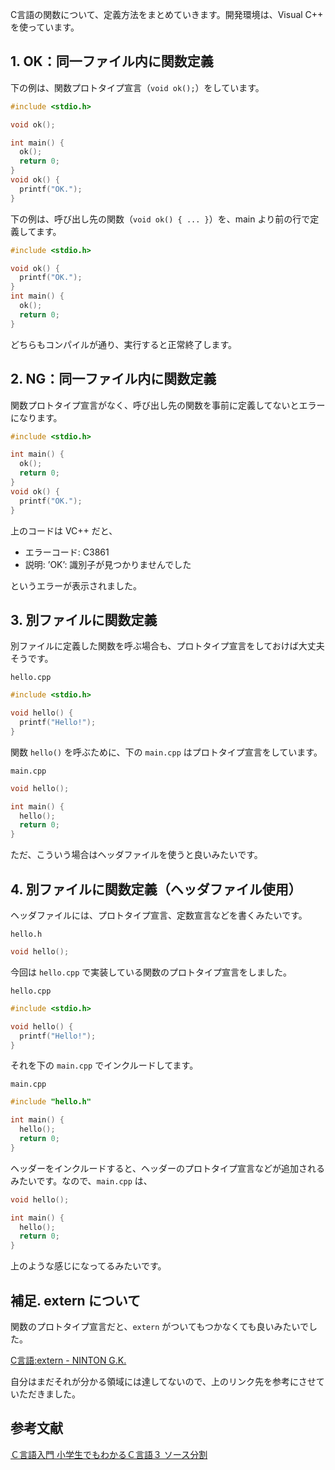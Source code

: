 C言語の関数について、定義方法をまとめていきます。開発環境は、Visual C++ を使っています。


## 1. OK：同一ファイル内に関数定義
下の例は、関数プロトタイプ宣言（`void ok();`）をしています。

```c
#include <stdio.h>

void ok();

int main() {
  ok();
  return 0;
}
void ok() {
  printf("OK.");
}
```

下の例は、呼び出し先の関数（`void ok() { ... }`）を、main より前の行で定義してます。

```c
#include <stdio.h>

void ok() {
  printf("OK.");
}
int main() {
  ok();
  return 0;
}
```

どちらもコンパイルが通り、実行すると正常終了します。


## 2. NG：同一ファイル内に関数定義
関数プロトタイプ宣言がなく、呼び出し先の関数を事前に定義してないとエラーになります。

```c
#include <stdio.h>

int main() {
  ok();
  return 0;
}
void ok() {
  printf("OK.");
}
```

上のコードは VC++ だと、

- エラーコード: C3861
- 説明: ’OK’: 識別子が見つかりませんでした

というエラーが表示されました。


## 3. 別ファイルに関数定義
別ファイルに定義した関数を呼ぶ場合も、プロトタイプ宣言をしておけば大丈夫そうです。

`hello.cpp`

```c
#include <stdio.h>

void hello() {
  printf("Hello!");
}
```

関数 `hello()` を呼ぶために、下の `main.cpp` はプロトタイプ宣言をしています。

`main.cpp`

```c
void hello();

int main() {
  hello();
  return 0;
}
```

ただ、こういう場合はヘッダファイルを使うと良いみたいです。


## 4. 別ファイルに関数定義（ヘッダファイル使用）
ヘッダファイルには、プロトタイプ宣言、定数宣言などを書くみたいです。

`hello.h`

```c
void hello();
```

今回は `hello.cpp` で実装している関数のプロトタイプ宣言をしました。

`hello.cpp`

```c
#include <stdio.h>

void hello() {
  printf("Hello!");
}
```

それを下の `main.cpp` でインクルードしてます。

`main.cpp`

```c
#include "hello.h"

int main() {
  hello();
  return 0;
}
```

ヘッダーをインクルードすると、ヘッダーのプロトタイプ宣言などが追加されるみたいです。なので、`main.cpp` は、

```c
void hello();

int main() {
  hello();
  return 0;
}
```

上のような感じになってるみたいです。


## 補足. extern について
関数のプロトタイプ宣言だと、`extern` がついてもつかなくても良いみたいでした。

[C言語:extern - NINTON G.K.](http://www.ninton.co.jp/?p=13)

自分はまだそれが分かる領域には達してないので、上のリンク先を参考にさせていただきました。


## 参考文献
[Ｃ言語入門 小学生でもわかるＣ言語３ ソース分割](http://petitetech.com/c_intermediate/c_intermediate11.html)
